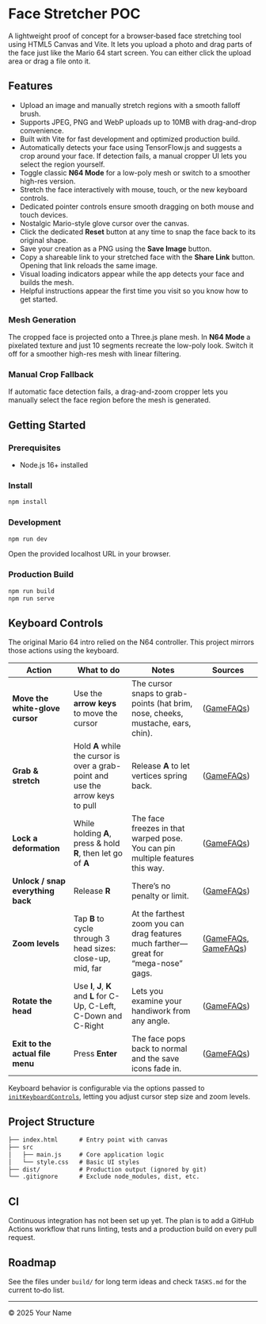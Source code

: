 # Face Stretcher POC

A lightweight proof of concept for a browser‑based face stretching tool using HTML5 Canvas and Vite. It lets you upload a photo and drag parts of the face just like the Mario 64 start screen. You can either click the upload area or drag a file onto it.

## Features

- Upload an image and manually stretch regions with a smooth falloff brush.
- Supports JPEG, PNG and WebP uploads up to 10MB with drag-and-drop convenience.
- Built with Vite for fast development and optimized production build.
- Automatically detects your face using TensorFlow.js and suggests a crop around your face. If detection fails, a manual cropper UI lets you select the region yourself.
- Toggle classic **N64 Mode** for a low-poly mesh or switch to a smoother high-res version.
- Stretch the face interactively with mouse, touch, or the new keyboard controls.
- Dedicated pointer controls ensure smooth dragging on both mouse and touch devices.
- Nostalgic Mario-style glove cursor over the canvas.
- Click the dedicated **Reset** button at any time to snap the face back to its original shape.
- Save your creation as a PNG using the **Save Image** button.
- Copy a shareable link to your stretched face with the **Share Link** button. Opening that link reloads the same image.
- Visual loading indicators appear while the app detects your face and builds the mesh.
- Helpful instructions appear the first time you visit so you know how to get started.

### Mesh Generation

The cropped face is projected onto a Three.js plane mesh. In **N64 Mode** a
pixelated texture and just 10 segments recreate the low-poly look. Switch it off
for a smoother high-res mesh with linear filtering.

### Manual Crop Fallback

If automatic face detection fails, a drag-and-zoom cropper lets you manually select the face region before the mesh is generated.

## Getting Started

### Prerequisites

- Node.js 16+ installed

### Install

```bash
npm install
```

### Development

```bash
npm run dev
```

Open the provided localhost URL in your browser.

### Production Build

```bash
npm run build
npm run serve
```

## Keyboard Controls

The original Mario 64 intro relied on the N64 controller. This project mirrors those actions using the keyboard.

| Action                            | What to do                                                                      | Notes                                                                               | Sources                        |
| --------------------------------- | ------------------------------------------------------------------------------- | ----------------------------------------------------------------------------------- | ------------------------------ |
| **Move the white-glove cursor**   | Use the **arrow keys** to move the cursor                                       | The cursor snaps to grab-points (hat brim, nose, cheeks, mustache, ears, chin).     | ([GameFAQs][1])                |
| **Grab & stretch**                | Hold **A** while the cursor is over a grab-point and use the arrow keys to pull | Release **A** to let vertices spring back.                                          | ([GameFAQs][1])                |
| **Lock a deformation**            | While holding **A**, press & hold **R**, then let go of **A**                   | The face freezes in that warped pose. You can pin multiple features this way.       | ([GameFAQs][2])                |
| **Unlock / snap everything back** | Release **R**                                                                   | There’s no penalty or limit.                                                        | ([GameFAQs][2])                |
| **Zoom levels**                   | Tap **B** to cycle through 3 head sizes: close-up, mid, far                     | At the farthest zoom you can drag features much farther—great for “mega-nose” gags. | ([GameFAQs][1], [GameFAQs][3]) |
| **Rotate the head**               | Use **I**, **J**, **K** and **L** for C-Up, C-Left, C-Down and C-Right          | Lets you examine your handiwork from any angle.                                     | ([GameFAQs][3])                |
| **Exit to the actual file menu**  | Press **Enter**                                                                 | The face pops back to normal and the save icons fade in.                            | ([GameFAQs][1])                |
Keyboard behavior is configurable via the options passed to [`initKeyboardControls`](./src/ui/keyboardControls.js), letting you adjust cursor step size and zoom levels.


[1]: https://gamefaqs.gamespot.com/n64/198848-super-mario-64/faqs/22000?utm_source=chatgpt.com "Super Mario 64 - Guide and Walkthrough - Nintendo 64 - By CWall"
[2]: https://gamefaqs.gamespot.com/n64/198848-super-mario-64/faqs/3326?utm_source=chatgpt.com "Super Mario 64 - Guide and Walkthrough - Nintendo 64 - GameFAQs"
[3]: https://gamefaqs.gamespot.com/boards/198848-super-mario-64/61015707?utm_source=chatgpt.com "I DIDN'T KNOW YOU COULD HOLD R TO KEEP MARIO'S FACE ..."

## Project Structure

```txt
├── index.html      # Entry point with canvas
├── src
│   ├── main.js     # Core application logic
│   └── style.css   # Basic UI styles
├── dist/           # Production output (ignored by git)
└── .gitignore      # Exclude node_modules, dist, etc.
```

## CI

Continuous integration has not been set up yet. The plan is to add a GitHub Actions workflow that runs linting, tests and a production build on every pull request.

## Roadmap

See the files under `build/` for long term ideas and check `TASKS.md` for the current to‑do list.

---

© 2025 Your Name

